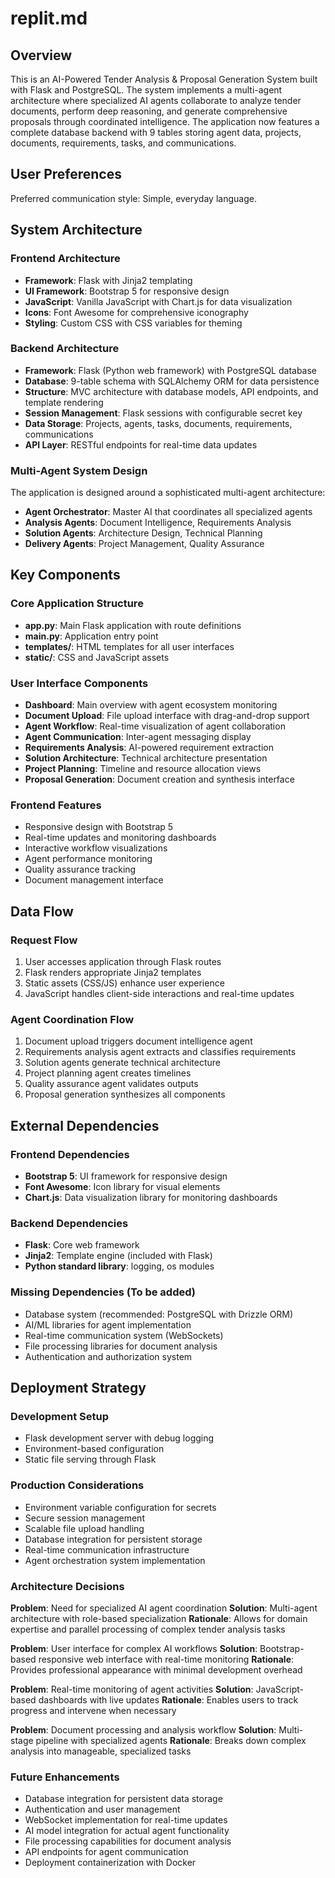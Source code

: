 # replit.md

## Overview

This is an AI-Powered Tender Analysis & Proposal Generation System built with Flask and PostgreSQL. The system implements a multi-agent architecture where specialized AI agents collaborate to analyze tender documents, perform deep reasoning, and generate comprehensive proposals through coordinated intelligence. The application now features a complete database backend with 9 tables storing agent data, projects, documents, requirements, tasks, and communications.

## User Preferences

Preferred communication style: Simple, everyday language.

## System Architecture

### Frontend Architecture
- **Framework**: Flask with Jinja2 templating
- **UI Framework**: Bootstrap 5 for responsive design
- **JavaScript**: Vanilla JavaScript with Chart.js for data visualization
- **Icons**: Font Awesome for comprehensive iconography
- **Styling**: Custom CSS with CSS variables for theming

### Backend Architecture
- **Framework**: Flask (Python web framework) with PostgreSQL database
- **Database**: 9-table schema with SQLAlchemy ORM for data persistence
- **Structure**: MVC architecture with database models, API endpoints, and template rendering
- **Session Management**: Flask sessions with configurable secret key
- **Data Storage**: Projects, agents, tasks, documents, requirements, communications
- **API Layer**: RESTful endpoints for real-time data updates

### Multi-Agent System Design
The application is designed around a sophisticated multi-agent architecture:
- **Agent Orchestrator**: Master AI that coordinates all specialized agents
- **Analysis Agents**: Document Intelligence, Requirements Analysis
- **Solution Agents**: Architecture Design, Technical Planning
- **Delivery Agents**: Project Management, Quality Assurance

## Key Components

### Core Application Structure
- **app.py**: Main Flask application with route definitions
- **main.py**: Application entry point
- **templates/**: HTML templates for all user interfaces
- **static/**: CSS and JavaScript assets

### User Interface Components
- **Dashboard**: Main overview with agent ecosystem monitoring
- **Document Upload**: File upload interface with drag-and-drop support
- **Agent Workflow**: Real-time visualization of agent collaboration
- **Agent Communication**: Inter-agent messaging display
- **Requirements Analysis**: AI-powered requirement extraction
- **Solution Architecture**: Technical architecture presentation
- **Project Planning**: Timeline and resource allocation views
- **Proposal Generation**: Document creation and synthesis interface

### Frontend Features
- Responsive design with Bootstrap 5
- Real-time updates and monitoring dashboards
- Interactive workflow visualizations
- Agent performance monitoring
- Quality assurance tracking
- Document management interface

## Data Flow

### Request Flow
1. User accesses application through Flask routes
2. Flask renders appropriate Jinja2 templates
3. Static assets (CSS/JS) enhance user experience
4. JavaScript handles client-side interactions and real-time updates

### Agent Coordination Flow
1. Document upload triggers document intelligence agent
2. Requirements analysis agent extracts and classifies requirements
3. Solution agents generate technical architecture
4. Project planning agent creates timelines
5. Quality assurance agent validates outputs
6. Proposal generation synthesizes all components

## External Dependencies

### Frontend Dependencies
- **Bootstrap 5**: UI framework for responsive design
- **Font Awesome**: Icon library for visual elements
- **Chart.js**: Data visualization library for monitoring dashboards

### Backend Dependencies
- **Flask**: Core web framework
- **Jinja2**: Template engine (included with Flask)
- **Python standard library**: logging, os modules

### Missing Dependencies (To be added)
- Database system (recommended: PostgreSQL with Drizzle ORM)
- AI/ML libraries for agent implementation
- Real-time communication system (WebSockets)
- File processing libraries for document analysis
- Authentication and authorization system

## Deployment Strategy

### Development Setup
- Flask development server with debug logging
- Environment-based configuration
- Static file serving through Flask

### Production Considerations
- Environment variable configuration for secrets
- Secure session management
- Scalable file upload handling
- Database integration for persistent storage
- Real-time communication infrastructure
- Agent orchestration system implementation

### Architecture Decisions

**Problem**: Need for specialized AI agent coordination
**Solution**: Multi-agent architecture with role-based specialization
**Rationale**: Allows for domain expertise and parallel processing of complex tender analysis tasks

**Problem**: User interface for complex AI workflows
**Solution**: Bootstrap-based responsive web interface with real-time monitoring
**Rationale**: Provides professional appearance with minimal development overhead

**Problem**: Real-time monitoring of agent activities
**Solution**: JavaScript-based dashboards with live updates
**Rationale**: Enables users to track progress and intervene when necessary

**Problem**: Document processing and analysis workflow
**Solution**: Multi-stage pipeline with specialized agents
**Rationale**: Breaks down complex analysis into manageable, specialized tasks

### Future Enhancements
- Database integration for persistent data storage
- Authentication and user management
- WebSocket implementation for real-time updates
- AI model integration for actual agent functionality
- File processing capabilities for document analysis
- API endpoints for agent communication
- Deployment containerization with Docker